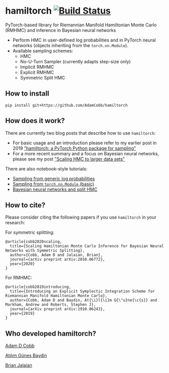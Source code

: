 # hamiltorch [![Build Status](https://travis-ci.com/AdamCobb/hamiltorch.svg?token=qJKqovbtw9EzCw99Nvg8&branch=master)](https://travis-ci.com/AdamCobb/hamiltorch)


 PyTorch-based library for Riemannian Manifold Hamiltonian Monte Carlo (RMHMC) and inference in Bayesian neural networks

 * Perform HMC in user-defined log probabilities and in PyTorch neural networks (objects inheriting from the `torch.nn.Module`).
 * Available sampling schemes:
     * HMC
     * No-U-Turn Sampler (currently adapts step-size only)
     * Implicit RMHMC
     * Explicit RMHMC
     * Symmetric Split HMC

 ## How to install

```
pip install git+https://github.com/AdamCobb/hamiltorch
```

 ## How does it work?

 There are currently two blog posts that describe how to use `hamiltorch`:

 * For basic usage and an introduction please refer to my earlier post in 2019 ["hamiltorch: a PyTorch Python package for sampling"](https://adamcobb.github.io/journal/hamiltorch.html)
 * For a more recent summary and a focus on Bayesian neural networks, please see my post ["Scaling HMC to larger data sets"](https://adamcobb.github.io/journal/bnn.html)

 There are also notebook-style tutorials:

 * [Sampling from generic log probabilities](https://github.com/AdamCobb/hamiltorch/blob/master/notebooks/hamiltorch_log_prob_examples.ipynb)
 * [Sampling from `torch.nn.Module` (basic)](https://github.com/AdamCobb/hamiltorch/blob/master/notebooks/hamiltorch_Bayesian_NN_example.ipynb)
 * [Bayesian neural networks and split HMC](https://github.com/AdamCobb/hamiltorch/blob/master/notebooks/hamiltorch_split_HMC_BNN_example.ipynb)

 ## How to cite?

Please consider citing the following papers if you use `hamiltorch` in your research:

For symmetric splitting:
```
@article{cobb2020scaling,
  title={Scaling Hamiltonian Monte Carlo Inference for Bayesian Neural Networks with Symmetric Splitting},
  author={Cobb, Adam D and Jalaian, Brian},
  journal={arXiv preprint arXiv:2010.06772},
  year={2020}
}
```

For RMHMC:
```
@article{cobb2019introducing,
  title={Introducing an Explicit Symplectic Integration Scheme for Riemannian Manifold Hamiltonian Monte Carlo},
  author={Cobb, Adam D and Baydin, At{\i}l{\i}m G{\"u}ne{\c{s}} and Markham, Andrew and Roberts, Stephen J},
  journal={arXiv preprint arXiv:1910.06243},
  year={2019}
}
```

 ## Who developed hamiltorch?

 [Adam D Cobb](https://adamcobb.github.io)

 [Atılım Güneş Baydin](http://www.robots.ox.ac.uk/~gunes/)

 [Brian Jalaian](https://www.brianjalaian.com)
